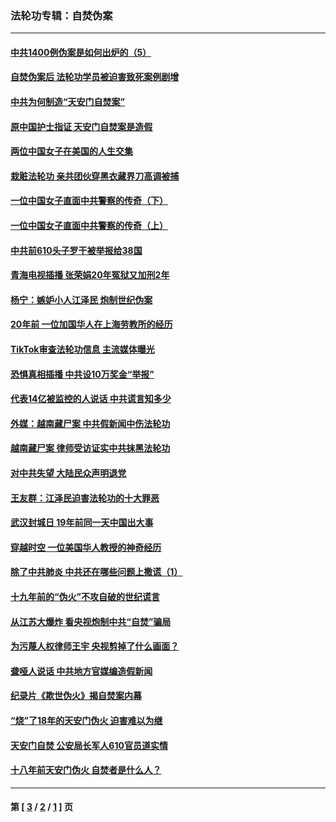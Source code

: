 ### 法轮功专辑：自焚伪案
---
#### [中共1400例伪案是如何出炉的（5）](../../pages/nf5562/n13226831.md?01100430) 
#### [自焚伪案后 法轮功学员被迫害致死案例剧增](../../pages/nf5562/n13190600.md?01100430) 
#### [中共为何制造“天安门自焚案”](../../pages/nf5562/n13183270.md?01100430) 
#### [原中国护士指证 天安门自焚案是造假](../../pages/nf5562/n13172289.md?01100430) 
#### [两位中国女子在美国的人生交集](../../pages/nf5562/n13156138.md?01100430) 
#### [栽赃法轮功 亲共团伙穿黑衣藏界刀高调被捕](../../pages/nf5562/n13073780.md?01100430) 
#### [一位中国女子直面中共警察的传奇（下）](../../pages/nf5562/n12989706.md?01100430) 
#### [一位中国女子直面中共警察的传奇（上）](../../pages/nf5562/n12985072.md?01100430) 
#### [中共前610头子罗干被举报给38国](../../pages/nf5562/n12975419.md?01100430) 
#### [青海电视插播 张荣娟20年冤狱又加刑2年](../../pages/nf5562/n12738166.md?01100430) 
#### [杨宁：嫉妒小人江泽民 炮制世纪伪案](../../pages/nf5562/n12724108.md?01100430) 
#### [20年前 一位加国华人在上海劳教所的经历](../../pages/nf5562/n12707932.md?01100430) 
#### [TikTok审查法轮功信息 主流媒体曝光](../../pages/nf5562/n12362336.md?01100430) 
#### [恐惧真相插播 中共设10万奖金“举报”](../../pages/nf5562/n12306396.md?01100430) 
#### [代表14亿被监控的人说话 中共谎言知多少](../../pages/nf5562/n12297484.md?01100430) 
#### [外媒：越南藏尸案 中共假新闻中伤法轮功](../../pages/nf5562/n12264411.md?01100430) 
#### [越南藏尸案 律师受访证实中共抹黑法轮功](../../pages/nf5562/n12261878.md?01100430) 
#### [对中共失望 大陆民众声明退党](../../pages/nf5562/n12187315.md?01100430) 
#### [王友群：江泽民迫害法轮功的十大罪恶](../../pages/nf5562/n12169074.md?01100430) 
#### [武汉封城日 19年前同一天中国出大事](../../pages/nf5562/n12150901.md?01100430) 
#### [穿越时空  一位美国华人教授的神奇经历](../../pages/nf5562/n12097460.md?01100430) 
#### [除了中共肺炎 中共还在哪些问题上撒谎（1）](../../pages/nf5562/n11955770.md?01100430) 
#### [十九年前的“伪火”不攻自破的世纪谎言](../../pages/nf5562/n11813238.md?01100430) 
#### [从江苏大爆炸 看央视炮制中共“自焚”骗局](../../pages/nf5562/n11140275.md?01100430) 
#### [为污蔑人权律师王宇 央视剪掉了什么画面？](../../pages/nf5562/n11130142.md?01100430) 
#### [聋哑人说话 中共地方官媒编造假新闻](../../pages/nf5562/n11006067.md?01100430) 
#### [纪录片《欺世伪火》揭自焚案内幕](../../pages/nf5562/n11002664.md?01100430) 
#### [“烧”了18年的天安门伪火 迫害难以为继](../../pages/nf5562/n10996660.md?01100430) 
#### [天安门自焚 公安局长军人610官员道实情](../../pages/nf5562/n10997098.md?01100430) 
#### [十八年前天安门伪火 自焚者是什么人？](../../pages/nf5562/n10996556.md?01100430) 

---
#### 第 [ [3](./3.md?01100430) / [2](./2.md?01100430) / [1](./1.md?01100430) ] 页
